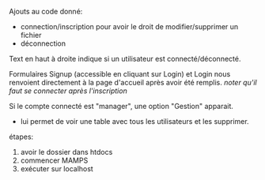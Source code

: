 Ajouts au code donné:
- connection/inscription pour avoir le droit de modifier/supprimer un fichier
- déconnection

Text en haut à droite indique si un utilisateur est connecté/déconnecté.

Formulaires Signup (accessible en cliquant sur Login) et Login nous renvoient directement à la page d'accueil après avoir été remplis.
*noter qu'il faut se connecter après l'inscription*

Si le compte connecté est "manager", une option "Gestion" apparait.
- lui permet de voir une table avec tous les utilisateurs et les supprimer.


étapes: 
1. avoir le dossier dans htdocs 
2. commencer MAMPS 
3. exécuter sur localhost
